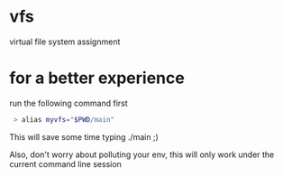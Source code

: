 # vfs
virtual file system assignment

# for a better experience
run the following command first

``` bash
 > alias myvfs="$PWD/main"
```

This will save some time typing ./main ;)

Also, don't worry about polluting your env, this will only work under the current command line session
